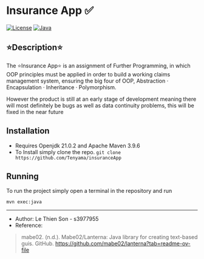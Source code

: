 # Insurance App ✅

[![License](https://img.shields.io/badge/license-RMIT-red.svg)](LICENSE)
[![Java](https://img.shields.io/badge/Further%20Programming%20-ffffff)]()

## ⭐Description⭐

The ⭐Insurance App⭐ is an assignment of Further Programming, in which OOP principles must be applied in order to build a working claims management system, ensuring the big four of OOP, Abstraction · Encapsulation · Inheritance · Polymorphism.

However the product is still at an early stage of development meaning there will most definitely be bugs as well as data continuity problems, this will be fixed in the near future

## Installation

- Requires Openjdk 21.0.2 and Apache Maven 3.9.6
- To Install simply clone the repo.
  ``` git clone https://github.com/Tenyama/insuranceApp ```

## Running

To run the project simply open a terminal in the repository and run
```
mvn exec:java
```

---
  
- Author: Le Thien Son - s3977955
- Reference:
> mabe02. (n.d.). Mabe02/Lanterna: Java library for creating text-based guis. GitHub. https://github.com/mabe02/lanterna?tab=readme-ov-file
